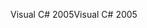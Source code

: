 <span data-ttu-id="5c95e-101">Visual C# 2005</span><span class="sxs-lookup"><span data-stu-id="5c95e-101">Visual C# 2005</span></span>